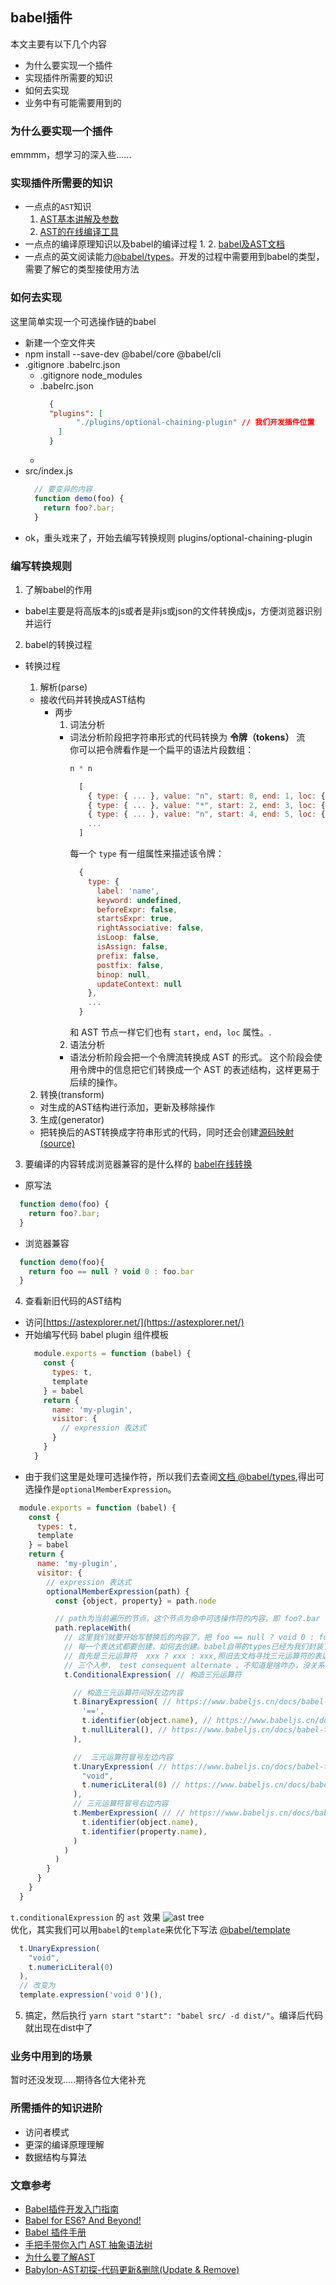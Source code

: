 ## babel插件
本文主要有以下几个内容
- 为什么要实现一个插件
- 实现插件所需要的知识
- 如何去实现
- 业务中有可能需要用到的

### 为什么要实现一个插件
emmmm，想学习的深入些......

### 实现插件所需要的知识
- 一点点的`AST`知识
  1. [AST基本讲解及参数](http://www.goyth.com/2018/12/23/AST/#%E4%B8%BA%E4%BB%80%E4%B9%88%E8%A6%81%E4%BA%86%E8%A7%A3AST)
  2. [AST的在线编译工具](https://astexplorer.net/)
- 一点点的编译原理知识以及babel的编译过程
  1. 
  2. [babel及AST文档](https://github.com/jamiebuilds/babel-handbook/blob/master/translations/zh-Hans/plugin-handbook.md)
- 一点点的英文阅读能力[@babel/types](https://www.babeljs.cn/docs/babel-types)。开发的过程中需要用到babel的类型，需要了解它的类型接使用方法


### 如何去实现
这里简单实现一个可选操作链的babel
- 新建一个空文件夹
- npm install --save-dev @babel/core @babel/cli
- .gitignore  .babelrc.json
    - .gitignore node_modules
    - .babelrc.json
      ```json
        {
        "plugins": [
              "./plugins/optional-chaining-plugin" // 我们开发插件位置
          ]
        }
      ```
    - 
- src/index.js 
  ```js
    // 要变异的内容
    function demo(foo) {
      return foo?.bar;
    }
  ```
- ok，重头戏来了，开始去编写转换规则 plugins/optional-chaining-plugin

### 编写转换规则
1. 了解babel的作用
  - babel主要是将高版本的js或者是非js或json的文件转换成js，方便浏览器识别并运行
2. babel的转换过程
  - 转换过程
    1. 解析(parse)
      - 接收代码并转换成AST结构
        - 两步
          1. 词法分析
            - 词法分析阶段把字符串形式的代码转换为 **令牌（tokens）** 流  
              你可以把令牌看作是一个扁平的语法片段数组：
              ```js
              n * n
              ```
              ```js
                [
                  { type: { ... }, value: "n", start: 0, end: 1, loc: { ... } },
                  { type: { ... }, value: "*", start: 2, end: 3, loc: { ... } },
                  { type: { ... }, value: "n", start: 4, end: 5, loc: { ... } },
                  ...
                ]
              ```
              每一个 `type` 有一组属性来描述该令牌：
              ```js
                {
                  type: {
                    label: 'name',
                    keyword: undefined,
                    beforeExpr: false,
                    startsExpr: true,
                    rightAssociative: false,
                    isLoop: false,
                    isAssign: false,
                    prefix: false,
                    postfix: false,
                    binop: null,
                    updateContext: null
                  },
                  ...
                }
              ```
              和 AST 节点一样它们也有 `start`，`end`，`loc` 属性。.
          2. 语法分析
            - 语法分析阶段会把一个令牌流转换成 AST 的形式。 这个阶段会使用令牌中的信息把它们转换成一个 AST 的表述结构，这样更易于后续的操作。


    2. 转换(transform)
      - 对生成的AST结构进行添加，更新及移除操作
    3. 生成(generator)
      - 把转换后的AST转换成字符串形式的代码，同时还会创建[源码映射(source)](https://www.html5rocks.com/en/tutorials/developertools/sourcemaps/)
3. 要编译的内容转成浏览器兼容的是什么样的 [babel在线转换](https://www.babeljs.cn/)
  - 原写法
  ```js
    function demo(foo) {
      return foo?.bar;
    }
  ```
  - 浏览器兼容
  ```js
    function demo(foo){
      return foo == null ? void 0 : foo.bar
    }
  ```
4. 查看新旧代码的AST结构
  - 访问[https://astexplorer.net/](https://astexplorer.net/)
  - 开始编写代码
      babel plugin 组件模板
      ```js
        module.exports = function (babel) {
          const {
            types: t,
            template
          } = babel
          return {
            name: 'my-plugin',
            visitor: {
              // expression 表达式
            }
          }
        }
      ```
  - 由于我们这里是处理可选操作符，所以我们去查阅[文档 @babel/types](https://www.babeljs.cn/docs/babel-types),得出可选操作是`optionalMemberExpression`。
  ```js
    module.exports = function (babel) {
      const {
        types: t,
        template
      } = babel
      return {
        name: 'my-plugin',
        visitor: {
          // expression 表达式
          optionalMemberExpression(path) {
            const {object, property} = path.node

            // path为当前遍历的节点，这个节点为命中可选操作符的内容，即 foo?.bar ，我们需要将这个节点替换
            path.replaceWith(
              // 这里我们就要开始写替换后的内容了，把 foo == null ? void 0 : foo.bar 拿过来比对
              // 每一个表达式都要创建，如何去创建。babel自带的types已经为我们封装了所有表达式，直接调用即可
              // 首先是三元运算符  xxx ? xxx : xxx,照旧去文档寻找三元运算符的表达式 https://www.babeljs.cn/docs/babel-types#conditionalexpression  t.conditionalExpression(test, consequent, alternate)
              // 三个入参， test consequent alternate 。不知道是啥咋办，没关系。把这段代码 foo == null ? void 0 : foo.bar 放入 ast 去转译。就能在右侧的asttree下看到你想要的东西，包括 test consequent alternate。
              t.ConditionalExpression( // 构造三元运算符

                // 构造三元运算符问好左边内容
                t.BinaryExpression( // https://www.babeljs.cn/docs/babel-types#binaryexpression 
                  '==',
                  t.identifier(object.name), // https://www.babeljs.cn/docs/babel-types#identifier
                  t.nullLiteral(), // https://www.babeljs.cn/docs/babel-types#nullliteral
                ),

                //  三元运算符冒号左边内容
                t.UnaryExpression( // https://www.babeljs.cn/docs/babel-types#unaryexpression
                  "void",
                  t.numericLiteral(0) // https://www.babeljs.cn/docs/babel-types#numericliteral
                ),
                // 三元运算符冒号右边内容
                t.MemberExpression( // // https://www.babeljs.cn/docs/babel-types#memberexpression 
                  t.identifier(object.name),
                  t.identifier(property.name),
                )
              )
            )
          }
        }
      }
    }
  ```
  `t.conditionalExpression` 的 `ast` 效果
  ![ast tree](https://raw.githubusercontent.com/estarsyang/ImgRep/main/babel/conditionalExpression-ast.png)   
  优化，其实我们可以用`babel`的`template`来优化下写法  [@babel/template](https://www.babeljs.cn/docs/babel-template)
  ```js
    t.UnaryExpression(
      "void",
      t.numericLiteral(0)
    ),
    // 改变为
    template.expression('void 0')(),
  ```
5. 搞定，然后执行 `yarn start` `"start": "babel src/ -d dist/"`。编译后代码就出现在dist中了


### 业务中用到的场景
暂时还没发现.....期待各位大佬补充
### 所需插件的知识进阶
- 访问者模式
- 更深的编译原理理解
- 数据结构与算法

### 文章参考
- [Babel插件开发入门指南](https://juejin.cn/post/6844903616080281614)
- [Babel for ES6? And Beyond!](https://h5jun.com/post/babel-for-es6-and-beyond.html)
- [Babel 插件手册](https://github.com/jamiebuilds/babel-handbook/blob/master/translations/zh-Hans/plugin-handbook.md#toc-asts)
- [手把手带你入门 AST 抽象语法树](https://juejin.cn/post/6844904035271573511#heading-9)
- [为什么要了解AST](http://www.goyth.com/2018/12/23/AST/#%E4%B8%BA%E4%BB%80%E4%B9%88%E8%A6%81%E4%BA%86%E8%A7%A3AST)
- [Babylon-AST初探-代码更新&删除(Update & Remove)](https://juejin.cn/post/6844903614880677896)
